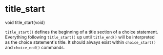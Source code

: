 # title_start

<Prototype>void title_start(void)</Prototype>

`title_start()` defines the beginning of a title section of a choice statement. Everything following `title_start()` up until `title_end()` will be interpreted as the choice statement's title. It should always exist within `choice_start()` and `choice_end()` commands.
